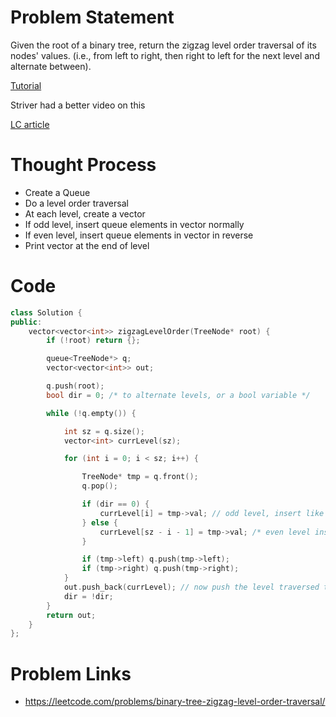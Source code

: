 # Problem Statement

Given the root of a binary tree, return the zigzag level order traversal of its nodes' values. (i.e., from left to right, then right to left for the next level and alternate between).

[Tutorial]()

Striver had a better video on this

[LC article](https://leetcode.com/problems/binary-tree-zigzag-level-order-traversal/discuss/174644/c%2B%2B-Easy-to-understand-one-approach-to-solve-Zigzag-and-Level-order-traversal)

# Thought Process
- Create a Queue
- Do a level order traversal
- At each level, create a vector
- If odd level, insert queue elements in vector normally
- If even level, insert queue elements in vector in reverse
- Print vector at the end of level

# Code
```cpp
class Solution {
public:
    vector<vector<int>> zigzagLevelOrder(TreeNode* root) {
        if (!root) return {};

        queue<TreeNode*> q;
        vector<vector<int>> out;

        q.push(root);
        bool dir = 0; /* to alternate levels, or a bool variable */

        while (!q.empty()) {

            int sz = q.size();
            vector<int> currLevel(sz);

            for (int i = 0; i < sz; i++) {

                TreeNode* tmp = q.front();
                q.pop();

                if (dir == 0) {
                    currLevel[i] = tmp->val; // odd level, insert like 0, 1, 2, 3 etc.
                } else {
                    currLevel[sz - i - 1] = tmp->val; /* even level insert from end. 3, 2, 1, 0. (sz - i - 1) to get the index from end */
                }

                if (tmp->left) q.push(tmp->left);
                if (tmp->right) q.push(tmp->right);
            }
            out.push_back(currLevel); // now push the level traversed to output vector
            dir = !dir;
        }
        return out;
    }
};
```

# Problem Links
- https://leetcode.com/problems/binary-tree-zigzag-level-order-traversal/
